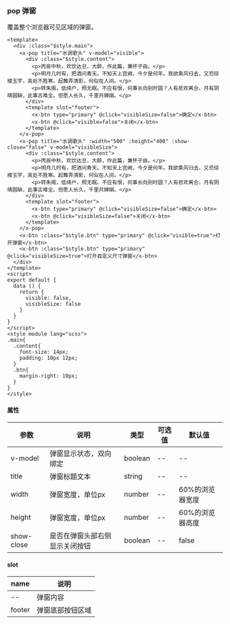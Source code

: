 ### pop 弹窗
覆盖整个浏览器可见区域的弹窗。

```vue
<template>
  <div :class="$style.main">
    <x-pop title="水调歌头" v-model="visible">
      <div :class="$style.content">
        <p>丙辰中秋，欢饮达旦，大醉，作此篇，兼怀子由。</p>
        <p>明月几时有，把酒问青天。不知天上宫阙，今夕是何年。我欲乘风归去，又恐琼楼玉宇，高处不胜寒。起舞弄清影，何似在人间。</p>
        <p>转朱阁，低绮户，照无眠。不应有恨，何事长向别时圆？人有悲欢离合，月有阴晴圆缺，此事古难全。但愿人长久，千里共婵娟。</p>
      </div>
      <template slot="footer">
        <x-btn type="primary" @click="visibleSize=false">确定</x-btn>
        <x-btn @click="visible=false">关闭</x-btn>
      </template>
    </x-pop>
    <x-pop title="水调歌头" :width="500" :height="400" :show-close="false" v-model="visibleSize">
      <div :class="$style.content">
        <p>丙辰中秋，欢饮达旦，大醉，作此篇，兼怀子由。</p>
        <p>明月几时有，把酒问青天。不知天上宫阙，今夕是何年。我欲乘风归去，又恐琼楼玉宇，高处不胜寒。起舞弄清影，何似在人间。</p>
        <p>转朱阁，低绮户，照无眠。不应有恨，何事长向别时圆？人有悲欢离合，月有阴晴圆缺，此事古难全。但愿人长久，千里共婵娟。</p>
      </div>
      <template slot="footer">
        <x-btn type="primary" @click="visibleSize=false">确定</x-btn>
        <x-btn @click="visibleSize=false">关闭</x-btn>
      </template>
    </x-pop>
    <x-btn :class="$style.btn" type="primary" @click="visible=true">打开弹窗</x-btn>
    <x-btn :class="$style.btn" type="primary" @click="visibleSize=true">打开自定义尺寸弹窗</x-btn>
  </div>
</template>
<script>
export default {
  data () {
    return {
      visible: false,
      visibleSize: false
    }
  }
}
</script>
<style module lang="scss">
.main{
  .content{
    font-size: 14px;
    padding: 10px 12px;
  }
  .btn{
    margin-right: 10px;
  }
}
</style>
```

#### 属性
| 参数      | 说明    | 类型      | 可选值       | 默认值   |
|---------- |-------- |---------- |-------------  |-------- |
| v-model  | 弹窗显示状态，双向绑定 | boolean  |   -- |    --     |
| title  | 弹窗标题文本 | string  |   -- |    --     |
| width  | 弹窗宽度，单位px | number  |   -- |    60%的浏览器宽度     |
| height  | 弹窗宽度，单位px | number  |   -- |    60%的浏览器高度     |
| show-close  | 是否在弹窗头部右侧显示关闭按钮 | boolean  |   -- |    false     |

#### slot
| name      | 说明    |
|---------- |-------- |
| --  | 弹窗内容 |
| footer  | 弹窗底部按钮区域 |